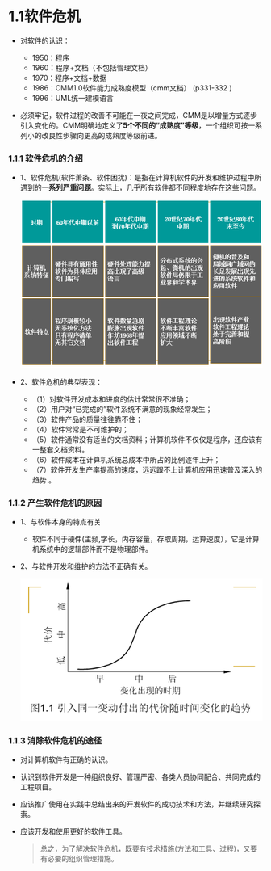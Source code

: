 # 1.1软件危机

* 对软件的认识：
    * 1950：程序
    * 1960：程序+文档（不包括管理文档）
    * 1970：程序+文档+数据
    * 1986：CMM1.0软件能力成熟度模型（cmm文档） (p331-332 )
    * 1996：UML统一建模语言

* 必须牢记，软件过程的改善不可能在一夜之间完成，CMM是以增量方式逐步引入变化的。CMM明确地定义了**5个不同的“成熟度”等级**，一个组织可按一系列小的改良性步骤向更高的成熟度等级前进。

### 1.1.1  软件危机的介绍

* 1、软件危机(软件萧条、软件困扰)：是指在计算机软件的开发和维护过程中所遇到的**一系列严重问题**。实际上，几乎所有软件都不同程度地存在这些问题。

   <div align="center"><img src="./img/软件危机的介绍.png"/></div>

* 2、软件危机的典型表现：
    * （1）对软件开发成本和进度的估计常常很不准确；
    * （2）用户对“已完成的”软件系统不满意的现象经常发生；
    * （3）软件产品的质量往往靠不住；
    * （4）软件常常是不可维护的；
    * （5）软件通常没有适当的文档资料；计算机软件不仅仅是程序，还应该有一整套文档资料。
    * （6）软件成本在计算机系统总成本中所占的比例逐年上升；
    * （7）软件开发生产率提高的速度，远远跟不上计算机应用迅速普及深入的趋势 。

### 1.1.2  产生软件危机的原因 

* 1、与软件本身的特点有关
    * 软件不同于硬件(主频,字长，内存容量，存取周期，运算速度），它是计算机系统中的逻辑部件而不是物理部件。

* 2、与软件开发和维护的方法不正确有关。

   <div align="center"><img src="./img/引入同一变动付出的代价随时间变化的趋势.png"/></div>

### 1.1.3  消除软件危机的途径 

* 对计算机软件有正确的认识。
* 认识到软件开发是一种组织良好、管理严密、各类人员协同配合、共同完成的工程项目。
* 应该推广使用在实践中总结出来的开发软件的成功技术和方法，并继续研究探索。
* 应该开发和使用更好的软件工具。
     
     >总之，为了解决软件危机，既要有技术措施(方法和工具、过程)，又要有必要的组织管理措施。 













































